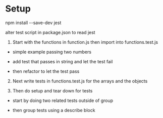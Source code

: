 # Setup 

npm install --save-dev jest

alter test script in package.json to read jest

1. Start with the functions in function.js then import into functions.test.js 

- simple example passing two numbers

- add test that passes in string and let the test fail

- then refactor to let the test pass

2. Next write tests in functions.test.js for the arrays and the objects

3. Then do setup and tear down for tests

- start by doing two related tests outside of group

- then group tests using a describe block